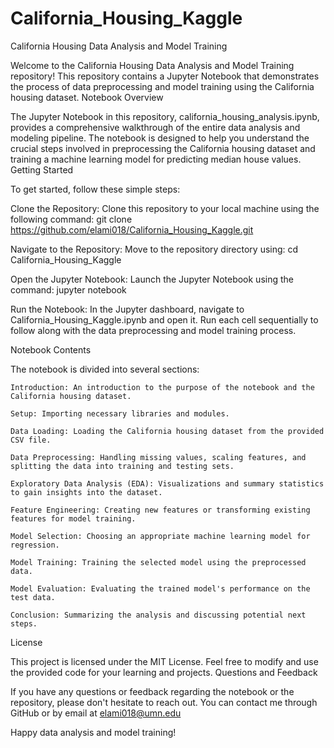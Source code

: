 # California_Housing_Kaggle

California Housing Data Analysis and Model Training

Welcome to the California Housing Data Analysis and Model Training repository! This repository contains a Jupyter Notebook that demonstrates the process of data preprocessing and model training using the California housing dataset.
Notebook Overview

The Jupyter Notebook in this repository, california_housing_analysis.ipynb, provides a comprehensive walkthrough of the entire data analysis and modeling pipeline. The notebook is designed to help you understand the crucial steps involved in preprocessing the California housing dataset and training a machine learning model for predicting median house values.
Getting Started

To get started, follow these simple steps:

Clone the Repository: Clone this repository to your local machine using the following command:
git clone https://github.com/elami018/California_Housing_Kaggle.git

Navigate to the Repository: Move to the repository directory using:
cd California_Housing_Kaggle

Open the Jupyter Notebook: Launch the Jupyter Notebook using the command:
jupyter notebook

Run the Notebook: In the Jupyter dashboard, navigate to California_Housing_Kaggle.ipynb and open it. Run each cell sequentially to follow along with the data preprocessing and model training process.

Notebook Contents

The notebook is divided into several sections:

    Introduction: An introduction to the purpose of the notebook and the California housing dataset.

    Setup: Importing necessary libraries and modules.

    Data Loading: Loading the California housing dataset from the provided CSV file.

    Data Preprocessing: Handling missing values, scaling features, and splitting the data into training and testing sets.

    Exploratory Data Analysis (EDA): Visualizations and summary statistics to gain insights into the dataset.

    Feature Engineering: Creating new features or transforming existing features for model training.

    Model Selection: Choosing an appropriate machine learning model for regression.

    Model Training: Training the selected model using the preprocessed data.

    Model Evaluation: Evaluating the trained model's performance on the test data.

    Conclusion: Summarizing the analysis and discussing potential next steps.

License

This project is licensed under the MIT License. Feel free to modify and use the provided code for your learning and projects.
Questions and Feedback

If you have any questions or feedback regarding the notebook or the repository, please don't hesitate to reach out. You can contact me through GitHub or by email at elami018@umn.edu

Happy data analysis and model training!
